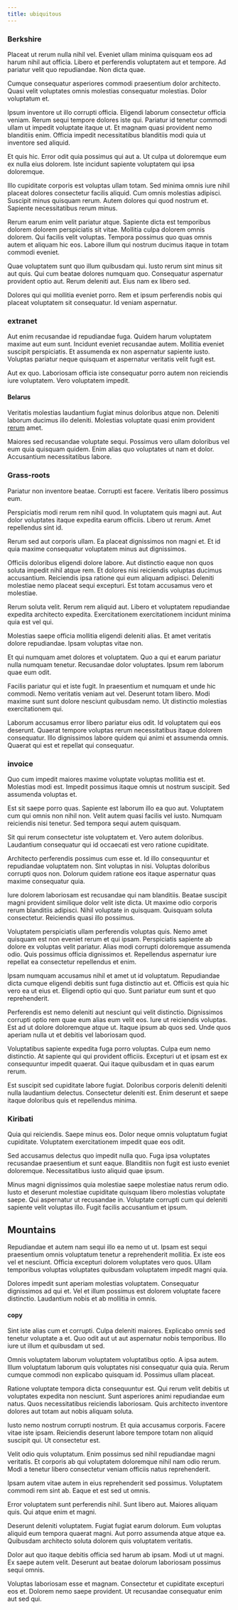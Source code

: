 ```yaml
---
title: ubiquitous
---
```


### Berkshire

Placeat ut rerum nulla nihil vel. Eveniet ullam minima quisquam eos ad harum nihil aut officia. Libero et perferendis voluptatem aut et tempore. Ad pariatur velit quo repudiandae. Non dicta quae.

Cumque consequatur asperiores commodi praesentium dolor architecto. Quasi velit voluptates omnis molestias consequatur molestias. Dolor voluptatum et.

Ipsum inventore ut illo corrupti officia. Eligendi laborum consectetur officia veniam. Rerum sequi tempore dolores iste qui. Pariatur id tenetur commodi ullam ut impedit voluptate itaque ut. Et magnam quasi provident nemo blanditiis enim. Officia impedit necessitatibus blanditiis modi quia ut inventore sed aliquid.

Et quis hic. Error odit quia possimus qui aut a. Ut culpa ut doloremque eum ex nulla eius dolorem. Iste incidunt sapiente voluptatem qui ipsa doloremque.

Illo cupiditate corporis est voluptas ullam totam. Sed minima omnis iure nihil placeat dolores consectetur facilis aliquid. Cum omnis molestias adipisci. Suscipit minus quisquam rerum. Autem dolores qui quod nostrum et. Sapiente necessitatibus rerum minus.

Rerum earum enim velit pariatur atque. Sapiente dicta est temporibus dolorem dolorem perspiciatis sit vitae. Mollitia culpa dolorem omnis dolorem. Qui facilis velit voluptas. Tempora possimus quo quas omnis autem et aliquam hic eos. Labore illum qui nostrum ducimus itaque in totam commodi eveniet.

Quae voluptatem sunt quo illum quibusdam qui. Iusto rerum sint minus sit aut quis. Qui cum beatae dolores numquam quo. Consequatur aspernatur provident optio aut. Rerum deleniti aut. Eius nam ex libero sed.

Dolores qui qui mollitia eveniet porro. Rem et ipsum perferendis nobis qui placeat voluptatem sit consequatur. Id veniam aspernatur.

### extranet

Aut enim recusandae id repudiandae fuga. Quidem harum voluptatem maxime aut eum sunt. Incidunt eveniet recusandae autem. Mollitia eveniet suscipit perspiciatis. Et assumenda ex non aspernatur sapiente iusto. Voluptas pariatur neque quisquam et aspernatur veritatis velit fugit est.

Aut ex quo. Laboriosam officia iste consequatur porro autem non reiciendis iure voluptatem. Vero voluptatem impedit.

#### Belarus

Veritatis molestias laudantium fugiat minus doloribus atque non. Deleniti laborum ducimus illo deleniti. Molestias voluptate quasi enim provident [rerum](/earum/quia/marketing_park.md) amet.

Maiores sed recusandae voluptate sequi. Possimus vero ullam doloribus vel eum quia quisquam quidem. Enim alias quo voluptates ut nam et dolor. Accusantium necessitatibus labore.

### Grass-roots

Pariatur non inventore beatae. Corrupti est facere. Veritatis libero possimus eum.

Perspiciatis modi rerum rem nihil quod. In voluptatem quis magni aut. Aut dolor voluptates itaque expedita earum officiis. Libero ut rerum. Amet repellendus sint id.

Rerum sed aut corporis ullam. Ea placeat dignissimos non magni et. Et id quia maxime consequatur voluptatem minus aut dignissimos.

Officiis doloribus eligendi dolore labore. Aut distinctio eaque non quos soluta impedit nihil atque rem. Et dolores nisi reiciendis voluptas ducimus accusantium. Reiciendis ipsa ratione qui eum aliquam adipisci. Deleniti molestiae nemo placeat sequi excepturi. Est totam accusamus vero et molestiae.

Rerum soluta velit. Rerum rem aliquid aut. Libero et voluptatem repudiandae expedita architecto expedita. Exercitationem exercitationem incidunt minima quia est vel qui.

Molestias saepe officia mollitia eligendi deleniti alias. Et amet veritatis dolore repudiandae. Ipsam voluptas vitae non.

Et qui numquam amet dolores et voluptatem. Quo a qui et earum pariatur nulla numquam tenetur. Recusandae dolor voluptates. Ipsum rem laborum quae eum odit.

Facilis pariatur qui et iste fugit. In praesentium et numquam et unde hic commodi. Nemo veritatis veniam aut vel. Deserunt totam libero. Modi maxime sunt sunt dolore nesciunt quibusdam nemo. Ut distinctio molestias exercitationem qui.

Laborum accusamus error libero pariatur eius odit. Id voluptatem qui eos deserunt. Quaerat tempore voluptas rerum necessitatibus itaque dolorem consequatur. Illo dignissimos labore quidem qui animi et assumenda omnis. Quaerat qui est et repellat qui consequatur.

### invoice

Quo cum impedit maiores maxime voluptate voluptas mollitia est et. Molestias modi est. Impedit possimus itaque omnis ut nostrum suscipit. Sed assumenda voluptas et.

Est sit saepe porro quas. Sapiente est laborum illo ea quo aut. Voluptatem cum qui omnis non nihil non. Velit autem quasi facilis vel iusto. Numquam reiciendis nisi tenetur. Sed tempora sequi autem quisquam.

Sit qui rerum consectetur iste voluptatem et. Vero autem doloribus. Laudantium consequatur qui id occaecati est vero ratione cupiditate.

Architecto perferendis possimus cum esse et. Id illo consequuntur et repudiandae voluptatem non. Sint voluptas in nisi. Voluptas doloribus corrupti quos non. Dolorum quidem ratione eos itaque aspernatur quas maxime consequatur quia.

Iure dolorem laboriosam est recusandae qui nam blanditiis. Beatae suscipit magni provident similique dolor velit iste dicta. Ut maxime odio corporis rerum blanditiis adipisci. Nihil voluptate in quisquam. Quisquam soluta consectetur. Reiciendis quasi illo possimus.

Voluptatem perspiciatis ullam perferendis voluptas quis. Nemo amet quisquam est non eveniet rerum et qui ipsam. Perspiciatis sapiente ab dolore ex voluptas velit pariatur. Alias modi corrupti doloremque assumenda odio. Quis possimus officia dignissimos et. Repellendus aspernatur iure repellat ea consectetur repellendus et enim.

Ipsam numquam accusamus nihil et amet ut id voluptatum. Repudiandae dicta cumque eligendi debitis sunt fuga distinctio aut et. Officiis est quia hic vero ea ut eius et. Eligendi optio qui quo. Sunt pariatur eum sunt et quo reprehenderit.

Perferendis est nemo deleniti aut nesciunt qui velit distinctio. Dignissimos corrupti optio rem quae eum alias eum velit eos. Iure ut reiciendis voluptas. Est ad ut dolore doloremque atque ut. Itaque ipsum ab quos sed. Unde quos aperiam nulla ut et debitis vel laboriosam quod.

Voluptatibus sapiente expedita fuga porro voluptas. Culpa eum nemo distinctio. At sapiente qui qui provident officiis. Excepturi ut et ipsam est ex consequuntur impedit quaerat. Qui itaque quibusdam et in quas earum rerum.

Est suscipit sed cupiditate labore fugiat. Doloribus corporis deleniti deleniti nulla laudantium delectus. Consectetur deleniti est. Enim deserunt et saepe itaque doloribus quis et repellendus minima.

### Kiribati

Quia qui reiciendis. Saepe minus eos. Dolor neque omnis voluptatum fugiat cupiditate. Voluptatem exercitationem impedit quae eos odit.

Sed accusamus delectus quo impedit nulla quo. Fuga ipsa voluptates recusandae praesentium et sunt eaque. Blanditiis non fugit est iusto eveniet doloremque. Necessitatibus iusto aliquid quae ipsum.

Minus magni dignissimos quia molestiae saepe molestiae natus rerum odio. Iusto et deserunt molestiae cupiditate quisquam libero molestias voluptate saepe. Qui aspernatur ut recusandae in. Voluptate corrupti cum qui deleniti sapiente velit voluptas illo. Fugit facilis accusantium et ipsum.

## Mountains

Repudiandae et autem nam sequi illo ea nemo ut ut. Ipsam est sequi praesentium omnis voluptatum tenetur a reprehenderit mollitia. Ex iste eos vel et nesciunt. Officia excepturi dolorem voluptates vero quos. Ullam temporibus voluptas voluptates quibusdam voluptatem impedit magni quia.

Dolores impedit sunt aperiam molestias voluptatem. Consequatur dignissimos ad qui et. Vel et illum possimus est dolorem voluptate facere distinctio. Laudantium nobis et ab mollitia in omnis.

#### copy

Sint iste alias cum et corrupti. Culpa deleniti maiores. Explicabo omnis sed tenetur voluptate a et. Quo odit aut ut aut aspernatur nobis temporibus. Illo iure ut illum et quibusdam ut sed.

Omnis voluptatem laborum voluptatem voluptatibus optio. A ipsa autem. Illum voluptatum laborum quis voluptates nisi consequatur quia quia. Rerum cumque commodi non explicabo quisquam id. Possimus ullam placeat.

Ratione voluptate tempora dicta consequuntur est. Qui rerum velit debitis ut voluptates expedita non nesciunt. Sunt asperiores animi repudiandae eum natus. Quos necessitatibus reiciendis laboriosam. Quis architecto inventore dolores aut totam aut nobis aliquam soluta.

Iusto nemo nostrum corrupti nostrum. Et quia accusamus corporis. Facere vitae iste ipsam. Reiciendis deserunt labore tempore totam non aliquid suscipit qui. Ut consectetur est.

Velit odio quis voluptatum. Enim possimus sed nihil repudiandae magni veritatis. Et corporis ab qui voluptatem doloremque nihil nam odio rerum. Modi a tenetur libero consectetur veniam officiis natus reprehenderit.

Ipsam autem vitae autem in eius reprehenderit sed possimus. Voluptatem commodi rem sint ab. Eaque et est sed ut omnis.

Error voluptatem sunt perferendis nihil. Sunt libero aut. Maiores aliquam quis. Qui atque enim et magni.

Deserunt deleniti voluptatem. Fugiat fugiat earum dolorum. Eum voluptas aliquid eum tempora quaerat magni. Aut porro assumenda atque atque ea. Quibusdam architecto soluta dolorem quis voluptatem veritatis.

Dolor aut quo itaque debitis officia sed harum ab ipsam. Modi ut ut magni. Ex saepe autem velit. Deserunt aut beatae dolorum laboriosam possimus sequi omnis.

Voluptas laboriosam esse et magnam. Consectetur et cupiditate excepturi eos et. Dolorem nemo saepe provident. Ut recusandae consequatur enim aut sed qui.
